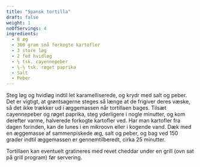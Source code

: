 ```yaml
---
title: "Spansk tortilla"
draft: false
weight: 1
noOfServings: 4
ingredients:
  - 8 æg
  - 300 gram små forkogte kartofler
  - 3 store løg
  - 2 fed hvidløg
  - ¼ tsk. cayennepeber
  - ¼-½ tsk. røget paprika
  - Salt
  - Peber
---
```


Steg løg og hvidløg indtil let karamelliserede, og krydr med salt og
peber. Det er vigtigt, at grøntsagerne steges så længe at de frigiver
deres væske, så det ikke trækker ud i æggemassen når tortillaen bages.
Tilsæt cayennepeber og røget paprika, steg yderligere i nogle minutter,
og kom derefter varme, halverede forkogte kartofler ved. Har man
kartofler fra dagen forinden, kan de lunes i en mikroovn eller i kogende
vand. Dæk med en æggemasse af sammenpiskede æg, salt og peber, og bag
ved 150 grader indtil æggemassen er gennemtilberedt, cirka 25 minutter.

Tortillaen kan eventuelt gratineres med revet cheddar under en grill
(ovn sat på grill program) før servering.

